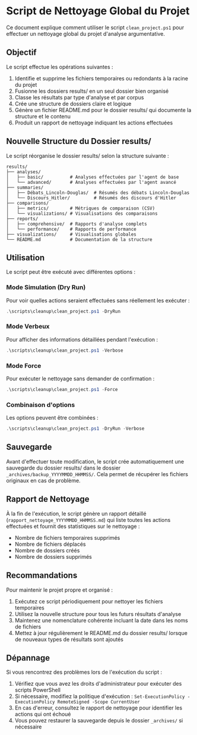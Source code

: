 # Script de Nettoyage Global du Projet

Ce document explique comment utiliser le script `clean_project.ps1` pour effectuer un nettoyage global du projet d'analyse argumentative.

## Objectif

Le script effectue les opérations suivantes :

1. Identifie et supprime les fichiers temporaires ou redondants à la racine du projet
2. Fusionne les dossiers results/ en un seul dossier bien organisé
3. Classe les résultats par type d'analyse et par corpus
4. Crée une structure de dossiers claire et logique
5. Génère un fichier README.md pour le dossier results/ qui documente la structure et le contenu
6. Produit un rapport de nettoyage indiquant les actions effectuées

## Nouvelle Structure du Dossier results/

Le script réorganise le dossier results/ selon la structure suivante :

```
results/
├── analyses/
│   ├── basic/          # Analyses effectuées par l'agent de base
│   └── advanced/       # Analyses effectuées par l'agent avancé
├── summaries/
│   ├── Débats_Lincoln-Douglas/  # Résumés des débats Lincoln-Douglas
│   └── Discours_Hitler/         # Résumés des discours d'Hitler
├── comparisons/
│   ├── metrics/        # Métriques de comparaison (CSV)
│   └── visualizations/ # Visualisations des comparaisons
├── reports/
│   ├── comprehensive/  # Rapports d'analyse complets
│   └── performance/    # Rapports de performance
├── visualizations/     # Visualisations globales
└── README.md           # Documentation de la structure
```

## Utilisation

Le script peut être exécuté avec différentes options :

### Mode Simulation (Dry Run)

Pour voir quelles actions seraient effectuées sans réellement les exécuter :

```powershell
.\scripts\cleanup\clean_project.ps1 -DryRun
```

### Mode Verbeux

Pour afficher des informations détaillées pendant l'exécution :

```powershell
.\scripts\cleanup\clean_project.ps1 -Verbose
```

### Mode Force

Pour exécuter le nettoyage sans demander de confirmation :

```powershell
.\scripts\cleanup\clean_project.ps1 -Force
```

### Combinaison d'options

Les options peuvent être combinées :

```powershell
.\scripts\cleanup\clean_project.ps1 -DryRun -Verbose
```

## Sauvegarde

Avant d'effectuer toute modification, le script crée automatiquement une sauvegarde du dossier results/ dans le dossier `_archives/backup_YYYYMMDD_HHMMSS/`. Cela permet de récupérer les fichiers originaux en cas de problème.

## Rapport de Nettoyage

À la fin de l'exécution, le script génère un rapport détaillé (`rapport_nettoyage_YYYYMMDD_HHMMSS.md`) qui liste toutes les actions effectuées et fournit des statistiques sur le nettoyage :

- Nombre de fichiers temporaires supprimés
- Nombre de fichiers déplacés
- Nombre de dossiers créés
- Nombre de dossiers supprimés

## Recommandations

Pour maintenir le projet propre et organisé :

1. Exécutez ce script périodiquement pour nettoyer les fichiers temporaires
2. Utilisez la nouvelle structure pour tous les futurs résultats d'analyse
3. Maintenez une nomenclature cohérente incluant la date dans les noms de fichiers
4. Mettez à jour régulièrement le README.md du dossier results/ lorsque de nouveaux types de résultats sont ajoutés

## Dépannage

Si vous rencontrez des problèmes lors de l'exécution du script :

1. Vérifiez que vous avez les droits d'administrateur pour exécuter des scripts PowerShell
2. Si nécessaire, modifiez la politique d'exécution : `Set-ExecutionPolicy -ExecutionPolicy RemoteSigned -Scope CurrentUser`
3. En cas d'erreur, consultez le rapport de nettoyage pour identifier les actions qui ont échoué
4. Vous pouvez restaurer la sauvegarde depuis le dossier `_archives/` si nécessaire